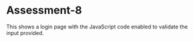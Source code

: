 # Assessment-8
This shows a login page with the JavaScript code enabled to validate the input provided.
